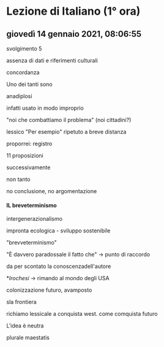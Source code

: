 # Lezione di Italiano (1° ora)

## giovedì 14 gennaio 2021, 08:06:55

svolgimento 5 

assenza di dati e riferimenti culturali

concordanza

Uno dei tanti sono

anadiplosi

infatti usato in modo improprio

"noi che combattiamo il problema" (noi cittadini?)

 lessico "Per esempio" ripetuto a breve distanza

proporrei: registro





11 proposizioni

successivamente

non tanto

no conclusione, no argomentazione



#### IL breveterminismo



intergenerazionalismo

impronta ecologica - sviluppo sostenibile



"brevveterminismo"

"È davvero paradossale il fatto che" -> punto di raccordo

da per scontato la conoscenzadell'autore

**Irochesi* -> rimando al mondo degli USA

colonizzazione futuro, avamposto

sla frontiera



richiamo lessicale a conquista west. come comquista futuro



L'idea è neutra



plurale maestatis